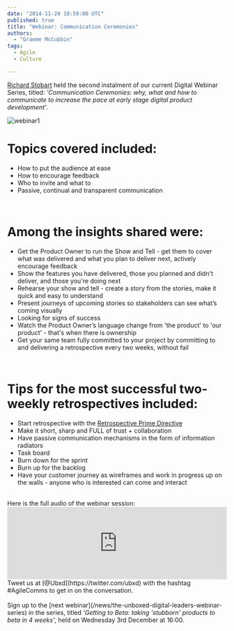 ```yaml
---
date: "2014-11-24 10:58:00 UTC"
published: true
title: "Webinar: Communication Ceremonies"
authors:
  - "Graeme McCubbin"
tags:
  - Agile
  - Culture

---
```


[Richard Stobart](/people#richard-stobart) held the second instalment of our current Digital Webinar Series, titled: <i>'Communication Ceremonies: why, what and how to communicate to increase the pace at early stage digital product development’</i>.<br/>

![webinar1](https://s3-eu-west-1.amazonaws.com/unboxed-web-images/4f46377415b3acecbc51a79b721b252f.png)<br/>

<h1>Topics covered included:</h1>

* How to put the audience at ease<br/>
* How to encourage feedback<br/>
* Who to invite and what to<br/>
* Passive, continual and transparent communication<br/>
<br/>

<h1>Among the insights shared were:</h1>

* Get the Product Owner to run the Show and Tell - get them to cover what was delivered and what you plan to deliver next, actively encourage feedback<br/>
* Show the features you have delivered, those you planned and didn't deliver, and those you're doing next<br/>
* Rehearse your show and tell - create a story from the stories, make it quick and easy to understand<br/>
* Present journeys of upcoming stories so stakeholders can see what’s coming visually<br/>
* Looking for signs of success<br/>
* Watch the Product Owner’s language change from 'the product' to 'our product' - that's when there is ownership<br/>
* Get your same team fully committed to your project by committing to and delivering a retrospective every two weeks, without fail<br/>
</br>

<h1>Tips for the most successful two-weekly retrospectives included:</h1>

* Start retrospective with the [Retrospective Prime Directive](http://www.retrospectives.com/pages/retroPrimeDirective.html)<br/>
* Make it short, sharp and FULL of trust + collaboration<br/>
* Have passive communication mechanisms in the form of information radiators<br/>
* Task board<br/>
* Burn down for the sprint<br/>
* Burn up for the backlog<br/>
* Have your customer journey as wireframes and work in progress up on the walls - anyone who is interested can come and interact<br/>

<br/>
Here is the full audio of the webinar session:<br/>

<iframe width="100%" height="166" scrolling="no" frameborder="no" src="https://w.soundcloud.com/player/?url=https%3A//api.soundcloud.com/tracks/177686655&amp;color=ff5500&amp;auto_play=false&amp;hide_related=false&amp;show_comments=true&amp;show_user=true&amp;show_reposts=false"></iframe>

<br/>
Tweet us at [@Ubxd](https://twitter.com/ubxd) with the hashtag #AgileComms to get in on the conversation.</br>
<br/>
Sign up to the [next webinar](/news/the-unboxed-digital-leaders-webinar-series) in the series, titled <i>‘Getting to Beta: taking 'stubborn' products to beta in 4 weeks’</i>, held on Wednesday 3rd December at 16:00.
